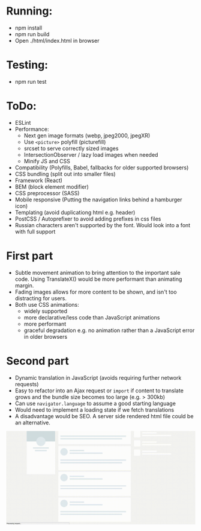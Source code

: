 # Running:
- npm install
- npm run build
- Open ./html/index.html in browser


# Testing:
- npm run test


# ToDo:
- ESLint
- Performance:
    - Next gen image formats (webp, jpeg2000, jpegXR)
    - Use `<picture>` polyfill (picturefill)
    - srcset to serve correctly sized images
    - IntersectionObserver / lazy load images when needed
    - Minify JS and CSS
- Compatibility (Polyfills, Babel, fallbacks for older supported browsers)
- CSS bundling (split out into smaller files)
- Framework (React)
- BEM (block element modifier)
- CSS preprocessor (SASS)
- Mobile responsive (Putting the navigation links behind a hamburger icon)
- Templating (avoid duplicationg html e.g. header)
- PostCSS / Autoprefixer to avoid adding prefixes in css files
- Russian characters aren't supported by the font. Would look into a font with full support


# First part
- Subtle movement animation to bring attention to the important sale code. Using TranslateX() would be more performant than animating margin. 
- Fading images allows for more content to be shown, and isn't too distracting for users.
- Both use CSS animations:
    - widely supported
    - more declarative/less code than JavaScript animations
    - more performant
    - graceful degradation e.g. no animation rather than a JavaScript error in older browsers


# Second part
- Dynamic translation in JavaScript (avoids requiring further network requests)
- Easy to refactor into an Ajax request or `import` if content to translate grows and the bundle size becomes too large (e.g. > 300kb)
- Can use `navigator.language` to assume a good starting language
- Would need to implement a loading state if we fetch translations
- A disadvantage would be SEO. A server side rendered html file could be an alternative.

![Skeleton](skeleton.gif)

